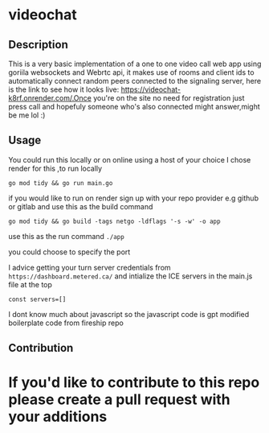 # videochat

## Description
 This is a very basic implementation of a one to one video call web app using goriila websockets and Webrtc api, it makes use of rooms and client ids to automatically connect random peers connected to the signaling server, here is the link to see how it looks live: https://videochat-k8rf.onrender.com/.Once you're on the site no need for registration just press call and hopefuly someone who's also connected might answer,might be me lol :)


## Usage
 You could run this locally or on online using a host of your choice I chose render for this ,to run locally 

 `go mod tidy && go run main.go `

 if you would  like to run on render sign up with your repo provider e.g github or gitlab and use this as the build command

 `go mod tidy && go build -tags netgo -ldflags '-s -w' -o app`

 use this as the run command
 `./app`

 you could choose to specify the port

 I advice getting your turn server credentials from `https://dashboard.metered.ca/` and intialize the ICE servers in the main.js file at the top 

 `const servers=[]`

 I dont know much about javascript so the javascript code is gpt modified boilerplate code from fireship repo

## Contribution
# If you'd like to contribute to this repo please create a pull request with your additions

